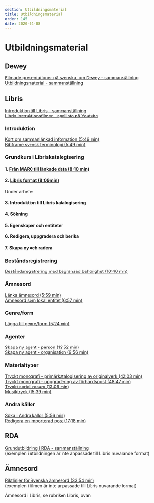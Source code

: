 ```yaml
---
section: Utbildningsmaterial
title: Utbildningsmaterial
order: 145
date: 2020-04-08
--- 
```


# Utbildningsmaterial

## Dewey
[Filmade presentationer på svenska, om Dewey - sammanställning](http://www.kb.se/katalogisering/Klassifikation/DDK/Om-DDK/Webbkurser/)  
[Utbildningsmaterial - sammanställning](http://www.kb.se/katalogisering/Klassifikation/DDK/Om-DDK/Utbildningsmaterial/)

## Libris
[Introduktion till Libris - sammanställning](https://www.kb.se/samverkan-och-utveckling/libris/katalogisering-i-libris/introduktion-till-libris.html)  
[Libris instruktionsfilmer - spellista på Youtube](https://www.youtube.com/playlist?list=PLZVkEICvA5-GRT2oJQmLgq_2Pksx6zYPy)

### Introduktion
[Kort om sammanlänkad information (5:49 min)](https://youtu.be/oSFWIAwu3bs)  
[Bibframe svensk terminologi (5:49 min)](https://youtu.be/LmhsXICZ0MQ)

### Grundkurs i Libriskatalogisering

####  1. [Från MARC till länkade data (8:10 min)](https://youtu.be/iv-7UAgTQ1s) 
#### 2. [Libris format (8:09min)](https://youtu.be/5U2BM4LRtyo)
Under arbete:
#### 3. Introduktion till Libris katalogisering
#### 4. Sökning
#### 5. Egenskaper och entiteter
#### 6. Redigera, uppgradera och berika
#### 7. Skapa ny och radera

### Beståndsregistrering
[Beståndsregistrering med begränsad behörighet (10:48 min)](https://youtu.be/LVzikX3q2y8)

### Ämnesord
[Länka ämnesord (5:59 min)](https://youtu.be/gh3ummapTe4)  
[Ämnesord som lokal entitet (6:57 min)](https://youtu.be/O02T9H6qz00)

### Genre/form
[Lägga till genre/form (5:24 min)](https://youtu.be/aAMzfkh_ycA)

### Agenter
[Skapa ny agent - person (13:52 min)](https://youtu.be/7BxTkPOvPxM)  
[Skapa ny agent - organisation (9:56 min)](https://youtu.be/9MzVriPQUA8)

### Materialtyper

[Tryckt monografi - primärkatalogisering av originalverk (42:03 min)](https://youtu.be/K_sYU0aMuc8)  
[Tryckt monografi - uppgradering av förhandspost (48:47 min)](https://youtu.be/_Xnwcz6DT6U)  
[Tryckt seriell resurs (13:08 min)](https://youtu.be/nqgPwM7kuSk)  
[Musiktryck (15:39 min)](https://youtu.be/BYWaD1E00O4)

### Andra källor
[Söka i Andra källor (5:56 min)](https://youtu.be/WGUBhzN3K_k)  
[Redigera en importerad post (17:18 min)](https://youtu.be/JyxIXBdUNy0)

## RDA
[Grundutbildning i RDA - sammanställning](http://www.kb.se/rdakatalogisering/RDA-redaktionen/Presentationer-och-informationsmaterial/)  
(exemplen i utbildningen är inte anpassade till Libris nuvarande format)

## Ämnesord
[Riktlinjer för Svenska ämnesord (33:54 min)](http://youtu.be/yqihZsHLWaQ)  
(exemplen i filmen är inte anpassade till Libris nuvarande format)  
  
Ämnesord i Libris, se rubriken Libris, ovan
